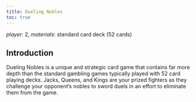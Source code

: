 ```yaml
---
title: Dueling Nobles
toc: true
---
```


_player_: 2, _materials_: standard card deck (52 cards)

## Introduction

Dueling Nobles is a unique and strategic card game that contains far more depth than the standard gambling games typically played with 52 card playing decks. Jacks, Queens, and Kings are your prized fighters as they challenge your opponent’s nobles to sword duels in an effort to eliminate them from the game.

